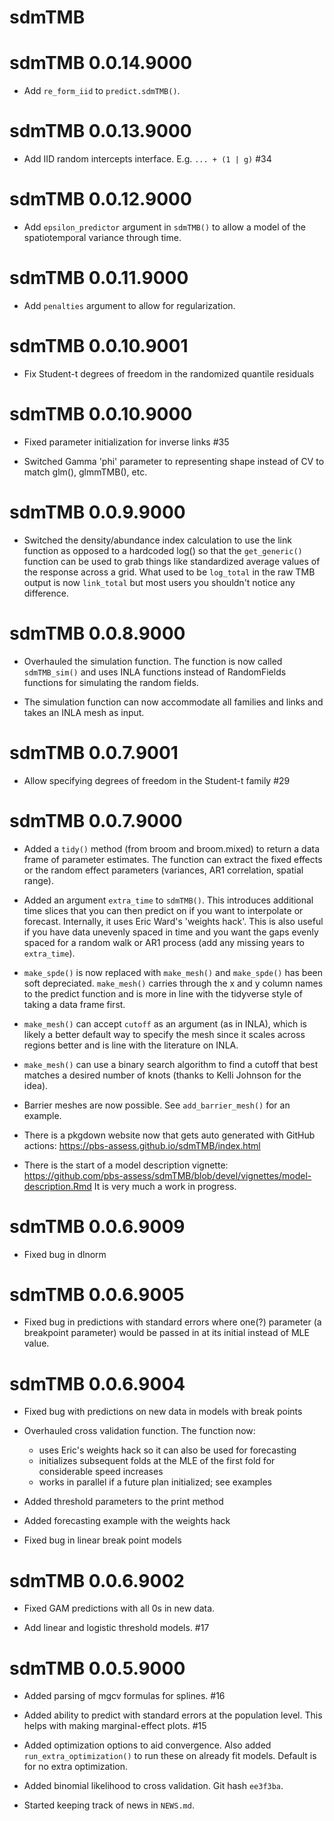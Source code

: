 # sdmTMB

# sdmTMB 0.0.14.9000

* Add `re_form_iid` to `predict.sdmTMB()`.

# sdmTMB 0.0.13.9000

* Add IID random intercepts interface. E.g. `... + (1 | g)` #34

# sdmTMB 0.0.12.9000

* Add `epsilon_predictor` argument in `sdmTMB()` to allow a model of the
  spatiotemporal variance through time.

# sdmTMB 0.0.11.9000

* Add `penalties` argument to allow for regularization.

# sdmTMB 0.0.10.9001

* Fix Student-t degrees of freedom in the randomized quantile residuals

# sdmTMB 0.0.10.9000

* Fixed parameter initialization for inverse links #35

* Switched Gamma 'phi' parameter to representing shape instead of CV to
  match glm(), glmmTMB(), etc.

# sdmTMB 0.0.9.9000

* Switched the density/abundance index calculation to use the link function as
  opposed to a hardcoded log() so that the `get_generic()` function can be used
  to grab things like standardized average values of the response across a grid.
  What used to be `log_total` in the raw TMB output is now `link_total` but most
  users you shouldn't notice any difference.

# sdmTMB 0.0.8.9000

* Overhauled the simulation function. The function is now called `sdmTMB_sim()`
  and uses INLA functions instead of RandomFields functions for simulating
  the random fields.

* The simulation function can now accommodate all families and links and takes
  an INLA mesh as input.

# sdmTMB 0.0.7.9001

* Allow specifying degrees of freedom in the Student-t family #29

# sdmTMB 0.0.7.9000

* Added a `tidy()` method (from broom and broom.mixed) to return a data frame
  of parameter estimates. The function can extract the fixed effects or the
  random effect parameters (variances, AR1 correlation, spatial range).

* Added an argument `extra_time` to `sdmTMB()`. This introduces additional time
  slices that you can then predict on if you want to interpolate or forecast.
  Internally, it uses Eric Ward's 'weights hack'. This is also useful if you
  have data unevenly spaced in time and you want the gaps evenly spaced for a
  random walk or AR1 process (add any missing years to `extra_time`).

* `make_spde()` is now replaced with `make_mesh()` and `make_spde()` has been
  soft depreciated. `make_mesh()` carries through the x and y column names to
  the predict function and is more in line with the tidyverse style of taking a
  data frame first.

* `make_mesh()` can accept `cutoff` as an argument (as in INLA), which is
  likely a better default way to specify the mesh since it scales across
  regions better and is line with the literature on INLA.

* `make_mesh()` can use a binary search algorithm to find a cutoff that best
  matches a desired number of knots (thanks to Kelli Johnson for the idea).

* Barrier meshes are now possible. See `add_barrier_mesh()` for an example.

* There is a pkgdown website now that gets auto generated with GitHub actions:
  <https://pbs-assess.github.io/sdmTMB/index.html>

* There is the start of a model description vignette:
  <https://github.com/pbs-assess/sdmTMB/blob/devel/vignettes/model-description.Rmd>
  It is very much a work in progress.

# sdmTMB 0.0.6.9009

* Fixed bug in dlnorm

# sdmTMB 0.0.6.9005

* Fixed bug in predictions with standard errors where one(?)
  parameter (a breakpoint parameter) would be passed in at its initial
  instead of MLE value.

# sdmTMB 0.0.6.9004

* Fixed bug with predictions on new data in models with break points

* Overhauled cross validation function. The function now:
    * uses Eric's weights hack so it can also be used for forecasting
    * initializes subsequent folds at the MLE of the first fold for
      considerable speed increases
    * works in parallel if a future plan initialized; see examples

* Added threshold parameters to the print method

* Added forecasting example with the weights hack

* Fixed bug in linear break point models

#  sdmTMB 0.0.6.9002

* Fixed GAM predictions with all 0s in new data.

* Add linear and logistic threshold models. #17

# sdmTMB 0.0.5.9000

* Added parsing of mgcv formulas for splines. #16

* Added ability to predict with standard errors at the population level. This
  helps with making marginal-effect plots. #15

* Added optimization options to aid convergence. Also added
  `run_extra_optimization()` to run these on already fit models. Default is for
  no extra optimization.

* Added binomial likelihood to cross validation. Git hash `ee3f3ba`.

* Started keeping track of news in `NEWS.md`.

